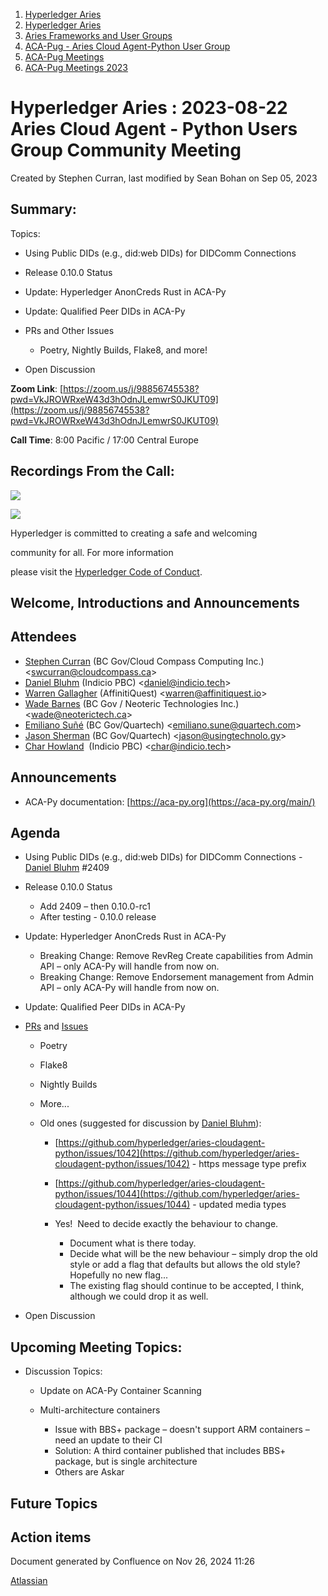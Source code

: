 1. [Hyperledger Aries](index.html)
2. [Hyperledger Aries](Hyperledger-Aries_18481154.html)
3. [Aries Frameworks and User Groups](Aries-Frameworks-and-User-Groups_18481290.html)
4. [ACA-Pug - Aries Cloud Agent-Python User Group](ACA-Pug---Aries-Cloud-Agent-Python-User-Group_18484248.html)
5. [ACA-Pug Meetings](ACA-Pug-Meetings_18484272.html)
6. [ACA-Pug Meetings 2023](ACA-Pug-Meetings-2023_18517279.html)

# Hyperledger Aries : 2023-08-22 Aries Cloud Agent - Python Users Group Community Meeting

Created by Stephen Curran, last modified by Sean Bohan on Sep 05, 2023

## Summary:

Topics:

- Using Public DIDs (e.g., did:web DIDs) for DIDComm Connections
- Release 0.10.0 Status
- Update: Hyperledger AnonCreds Rust in ACA-Py
- Update: Qualified Peer DIDs in ACA-Py
- PRs and Other Issues
  
  - Poetry, Nightly Builds, Flake8, and more!
- Open Discussion

**Zoom Link**: [https://zoom.us/j/98856745538?pwd=VkJROWRxeW43d3hOdnJLemwrS0JKUT09](https://zoom.us/j/98856745538?pwd=VkJROWRxeW43d3hOdnJLemwrS0JKUT09)

**Call Time**: 8:00 Pacific / 17:00 Central Europe

## Recordings From the Call:

![](https://wiki.hyperledger.org/download/attachments/29034696/Antitrustnotice.png?version=1&modificationDate=1581695654000&api=v2)

![](https://wiki.hyperledger.org/download/attachments/2392771/welcome.png?version=2&modificationDate=1572450107000&api=v2)

Hyperledger is committed to creating a safe and welcoming

community for all. For more information

please visit the [Hyperledger Code of Conduct](https://lf-hyperledger.atlassian.net/wiki/display/HYP/Hyperledger+Code+of+Conduct).

## Welcome, Introductions and Announcements

## Attendees

- [Stephen Curran](https://lf-hyperledger.atlassian.net/wiki/people/557058:d676f135-ecd6-465b-b7eb-f87976bf4569?ref=confluence) (BC Gov/Cloud Compass Computing Inc.) &lt;swcurran@cloudcompass.ca&gt;
- [Daniel Bluhm](https://lf-hyperledger.atlassian.net/wiki/people/712020:c322d585-d6d2-4479-a990-b91fac45db1c?ref=confluence) (Indicio PBC) &lt;daniel@indicio.tech&gt;
- [Warren Gallagher](https://lf-hyperledger.atlassian.net/wiki/people/557058:98b910cc-1131-4987-bc79-b6c4681c64ab?ref=confluence) (AffinitiQuest) &lt;warren@affinitiquest.io&gt;
- [Wade Barnes](https://lf-hyperledger.atlassian.net/wiki/people/70121:166ee094-a2f2-44b4-adee-5c3da3741ff8?ref=confluence) (BC Gov / Neoteric Technologies Inc.) &lt;wade@neoterictech.ca&gt;
- [Emiliano Suñé](https://lf-hyperledger.atlassian.net/wiki/people/60f1a8944257a90070da4a78?ref=confluence) (BC Gov/Quartech) &lt;emiliano.sune@quartech.com&gt;
- [Jason Sherman](https://lf-hyperledger.atlassian.net/wiki/people/557058:0b5eb4a5-0d5d-4a7f-b2cc-b2d7597a7e8c?ref=confluence) (BC Gov/Quartech) &lt;jason@usingtechnolo.gy&gt;
- [Char Howland](https://lf-hyperledger.atlassian.net/wiki/people/60998bf1dafdf00068e21bae?ref=confluence)  (Indicio PBC) &lt;char@indicio.tech&gt;

## Announcements

- ACA-Py documentation: [https://aca-py.org](https://aca-py.org/main/)

## Agenda

- Using Public DIDs (e.g., did:web DIDs) for DIDComm Connections - [Daniel Bluhm](https://lf-hyperledger.atlassian.net/wiki/people/712020:c322d585-d6d2-4479-a990-b91fac45db1c?ref=confluence) #2409
- Release 0.10.0 Status
  
  - Add 2409 – then 0.10.0-rc1
  - After testing - 0.10.0 release
- Update: Hyperledger AnonCreds Rust in ACA-Py
  
  - Breaking Change: Remove RevReg Create capabilities from Admin API – only ACA-Py will handle from now on.
  - Breaking Change: Remove Endorsement management from Admin API – only ACA-Py will handle from now on.
- Update: Qualified Peer DIDs in ACA-Py
- [PRs](https://github.com/hyperledger/aries-cloudagent-python/pulls) and [Issues](https://github.com/hyperledger/aries-cloudagent-python/issues)
  
  - Poetry
  - Flake8
  - Nightly Builds
  - More...
  - Old ones (suggested for discussion by [Daniel Bluhm](https://lf-hyperledger.atlassian.net/wiki/people/712020:c322d585-d6d2-4479-a990-b91fac45db1c?ref=confluence)): 
    
    - [https://github.com/hyperledger/aries-cloudagent-python/issues/1042](https://github.com/hyperledger/aries-cloudagent-python/issues/1042) - https message type prefix
    - [https://github.com/hyperledger/aries-cloudagent-python/issues/1044](https://github.com/hyperledger/aries-cloudagent-python/issues/1044) - updated media types
    - Yes!  Need to decide exactly the behaviour to change.
      
      - Document what is there today.
      - Decide what will be the new behaviour – simply drop the old style or add a flag that defaults but allows the old style?  Hopefully no new flag...
      - The existing flag should continue to be accepted, I think, although we could drop it as well.
- Open Discussion

## Upcoming Meeting Topics:

- Discussion Topics:
  
  - Update on ACA-Py Container Scanning
  - Multi-architecture containers
    
    - Issue with BBS+ package – doesn't support ARM containers – need an update to their CI
    - Solution: A third container published that includes BBS+ package, but is single architecture
    - Others are Askar

## Future Topics

## Action items

Document generated by Confluence on Nov 26, 2024 11:26

[Atlassian](http://www.atlassian.com/)
